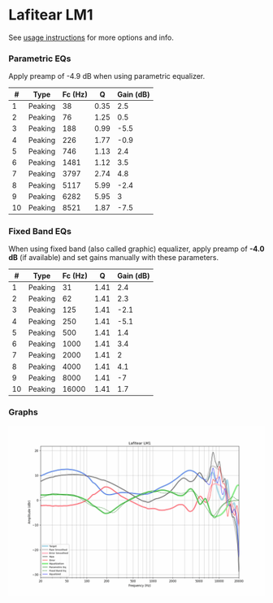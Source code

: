 # Lafitear LM1
See [usage instructions](https://github.com/jaakkopasanen/AutoEq#usage) for more options and info.

### Parametric EQs
Apply preamp of -4.9 dB when using parametric equalizer.

|   # | Type    |   Fc (Hz) |    Q |   Gain (dB) |
|-----|---------|-----------|------|-------------|
|   1 | Peaking |        38 | 0.35 |         2.5 |
|   2 | Peaking |        76 | 1.25 |         0.5 |
|   3 | Peaking |       188 | 0.99 |        -5.5 |
|   4 | Peaking |       226 | 1.77 |        -0.9 |
|   5 | Peaking |       746 | 1.13 |         2.4 |
|   6 | Peaking |      1481 | 1.12 |         3.5 |
|   7 | Peaking |      3797 | 2.74 |         4.8 |
|   8 | Peaking |      5117 | 5.99 |        -2.4 |
|   9 | Peaking |      6282 | 5.95 |         3   |
|  10 | Peaking |      8521 | 1.87 |        -7.5 |

### Fixed Band EQs
When using fixed band (also called graphic) equalizer, apply preamp of **-4.0 dB** (if available) and set gains manually with these parameters.

|   # | Type    |   Fc (Hz) |    Q |   Gain (dB) |
|-----|---------|-----------|------|-------------|
|   1 | Peaking |        31 | 1.41 |         2.4 |
|   2 | Peaking |        62 | 1.41 |         2.3 |
|   3 | Peaking |       125 | 1.41 |        -2.1 |
|   4 | Peaking |       250 | 1.41 |        -5.1 |
|   5 | Peaking |       500 | 1.41 |         1.4 |
|   6 | Peaking |      1000 | 1.41 |         3.4 |
|   7 | Peaking |      2000 | 1.41 |         2   |
|   8 | Peaking |      4000 | 1.41 |         4.1 |
|   9 | Peaking |      8000 | 1.41 |        -7   |
|  10 | Peaking |     16000 | 1.41 |         1.7 |

### Graphs
![](./Lafitear%20LM1.png)
